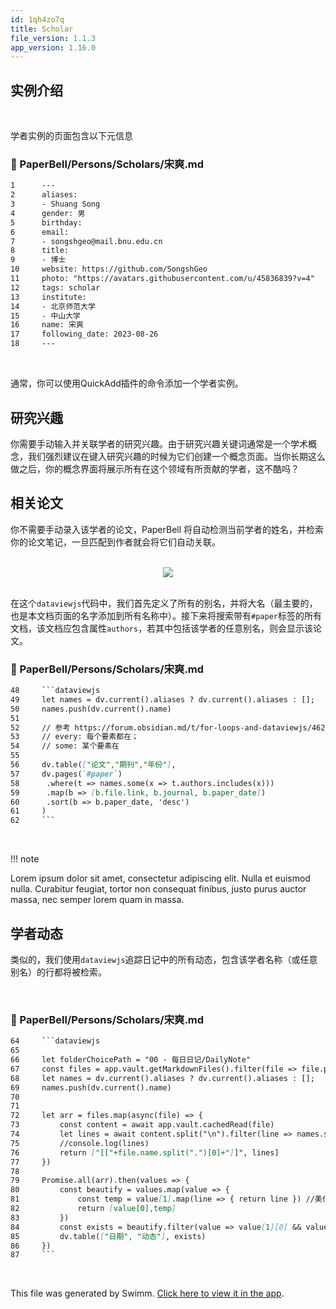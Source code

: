 ```yaml
---
id: 1qh4zo7q
title: Scholar
file_version: 1.1.3
app_version: 1.16.0
---
```


## 实例介绍

<br/>

学者实例的页面包含以下元信息
<!-- NOTE-swimm-snippet: the lines below link your snippet to Swimm -->
### 📄 PaperBell/Persons/Scholars/宋爽.md
```markdown
1      ---
2      aliases:
3      - Shuang Song
4      gender: 男
5      birthday:
6      email: 
7      - songshgeo@mail.bnu.edu.cn
8      title:
9      - 博士
10     website: https://github.com/SongshGeo
11     photo: "https://avatars.githubusercontent.com/u/45836839?v=4"
12     tags: scholar
13     institute:
14     - 北京师范大学
15     - 中山大学
16     name: 宋爽
17     following_date: 2023-08-26
18     ---
```

<br/>

通常，你可以使用QuickAdd插件的命令添加一个学者实例。

## 研究兴趣

你需要手动输入并关联学者的研究兴趣。由于研究兴趣关键词通常是一个学术概念，我们强烈建议在键入研究兴趣的时候为它们创建一个概念页面。当你长期这么做之后，你的概念界面将展示所有在这个领域有所贡献的学者，这不酷吗？

## 相关论文

你不需要手动录入该学者的论文，PaperBell 将自动检测当前学者的姓名，并检索你的论文笔记，一旦匹配到作者就会将它们自动关联。

<br/>

<div align="center"><img src="https://firebasestorage.googleapis.com/v0/b/swimmio.appspot.com/o/repositories%2FZ2l0aHViJTNBJTNBUGFwZXJCZWxsJTNBJTNBU29uZ3NoR2Vv%2F1f001e30-99c9-4d4e-811d-8ee89305cefb.png?alt=media&token=7613d781-2fa1-4934-813d-945b9d782b9e" style="width:'50%'"/></div>

<br/>

在这个`dataviewjs`代码中，我们首先定义了所有的别名，并将大名（最主要的，也是本文档页面的名字添加到所有名称中）。接下来将搜索带有`#paper`标签的所有文档，该文档应包含属性`authors`，若其中包括该学者的任意别名，则会显示该论文。
<!-- NOTE-swimm-snippet: the lines below link your snippet to Swimm -->
### 📄 PaperBell/Persons/Scholars/宋爽.md
```markdown
48     ```dataviewjs
49     let names = dv.current().aliases ? dv.current().aliases : [];
50     names.push(dv.current().name)
51     
52     // 参考 https://forum.obsidian.md/t/for-loops-and-dataviewjs/46284
53     // every: 每个要素都在；
54     // some: 某个要素在
55     
56     dv.table(["论文","期刊","年份"],
57     dv.pages(`#paper`)
58     	.where(t => names.some(x => t.authors.includes(x)))
59     	.map(b => [b.file.link, b.journal, b.paper_date])
60     	.sort(b => b.paper_date, 'desc')
61     )
62     ```
```

<br/>

!!! note

Lorem ipsum dolor sit amet, consectetur adipiscing elit. Nulla et euismod nulla. Curabitur feugiat, tortor non consequat finibus, justo purus auctor massa, nec semper lorem quam in massa.

## 学者动态

类似的，我们使用`dataviewjs`追踪日记中的所有动态，包含该学者名称（或任意别名）的行都将被检索。

<br/>


<!-- NOTE-swimm-snippet: the lines below link your snippet to Swimm -->
### 📄 PaperBell/Persons/Scholars/宋爽.md
```markdown
64     ```dataviewjs
65     
66     let folderChoicePath = "00 - 每日日记/DailyNote"
67     const files = app.vault.getMarkdownFiles().filter(file => file.path.includes(folderChoicePath))
68     let names = dv.current().aliases ? dv.current().aliases : [];
69     names.push(dv.current().name)
70     
71     
72     let arr = files.map(async(file) => { 
73         const content = await app.vault.cachedRead(file) 
74         let lines = await content.split("\n").filter(line => names.some(name => line.includes(name)))
75         //console.log(lines) 
76         return ["[["+file.name.split(".")[0]+"]]", lines] 
77     }) 
78     
79     Promise.all(arr).then(values => { 
80         const beautify = values.map(value => { 
81             const temp = value[1].map(line => { return line }) //美化要重写
82             return [value[0],temp] 
83         }) 
84         const exists = beautify.filter(value => value[1][0] && value[0] != "[[未命名 10]]") .sort(value => value[0],'desc') 
85         dv.table(["日期", "动态"], exists) 
86     })
87     ```
```

<br/>

This file was generated by Swimm. [Click here to view it in the app](https://app.swimm.io/repos/Z2l0aHViJTNBJTNBUGFwZXJCZWxsJTNBJTNBU29uZ3NoR2Vv/docs/1qh4zo7q).

